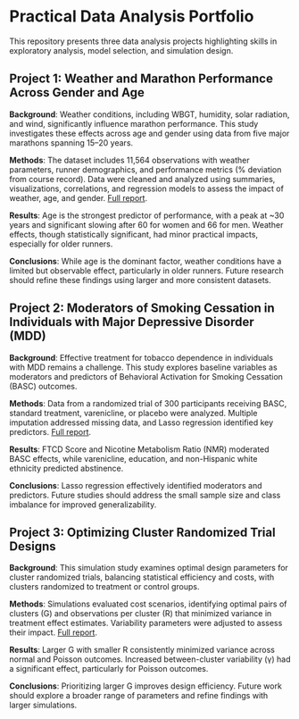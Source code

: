 # Practical Data Analysis Portfolio

This repository presents three data analysis projects highlighting skills in exploratory analysis, model selection, and simulation design.

## Project 1: Weather and Marathon Performance Across Gender and Age

**Background**: Weather conditions, including WBGT, humidity, solar radiation, and wind, significantly influence marathon performance. This study investigates these effects across age and gender using data from five major marathons spanning 15–20 years.

**Methods**: The dataset includes 11,564 observations with weather parameters, runner demographics, and performance metrics (% deviation from course record). Data were cleaned and analyzed using summaries, visualizations, correlations, and regression models to assess the impact of weather, age, and gender. [Full report](<Exploratory Data Analysis/report/EDA_report.pdf>).

**Results**: Age is the strongest predictor of performance, with a peak at ~30 years and significant slowing after 60 for women and 66 for men. Weather effects, though statistically significant, had minor practical impacts, especially for older runners.

**Conclusions**: While age is the dominant factor, weather conditions have a limited but observable effect, particularly in older runners. Future research should refine these findings using larger and more consistent datasets.

## Project 2: Moderators of Smoking Cessation in Individuals with Major Depressive Disorder (MDD)

**Background**: Effective treatment for tobacco dependence in individuals with MDD remains a challenge. This study explores baseline variables as moderators and predictors of Behavioral Activation for Smoking Cessation (BASC) outcomes.

**Methods**: Data from a randomized trial of 300 participants receiving BASC, standard treatment, varenicline, or placebo were analyzed. Multiple imputation addressed missing data, and Lasso regression identified key predictors. [Full report](<Model Selection/report/model_selection.pdf>).

**Results**: FTCD Score and Nicotine Metabolism Ratio (NMR) moderated BASC effects, while varenicline, education, and non-Hispanic white ethnicity predicted abstinence.

**Conclusions**: Lasso regression effectively identified moderators and predictors. Future studies should address the small sample size and class imbalance for improved generalizability.

## Project 3: Optimizing Cluster Randomized Trial Designs

**Background**: This simulation study examines optimal design parameters for cluster randomized trials, balancing statistical efficiency and costs, with clusters randomized to treatment or control groups.

**Methods**: Simulations evaluated cost scenarios, identifying optimal pairs of clusters (G) and observations per cluster (R) that minimized variance in treatment effect estimates. Variability parameters were adjusted to assess their impact. [Full report](<Simulation/report/report.pdf>).

**Results**: Larger G with smaller R consistently minimized variance across normal and Poisson outcomes. Increased between-cluster variability (γ) had a significant effect, particularly for Poisson outcomes.

**Conclusions**: Prioritizing larger G improves design efficiency. Future work should explore a broader range of parameters and refine findings with larger simulations.
